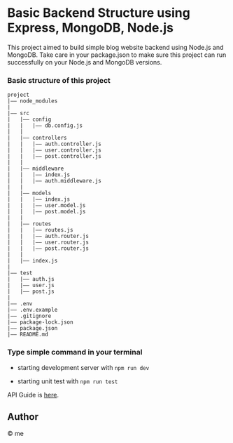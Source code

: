 # Basic Backend Structure using Express, MongoDB, Node.js

This project aimed to build simple blog website backend using Node.js and MongoDB.
Take care in your package.json to make sure this project can run successfully on your Node.js and MongoDB versions.

### Basic structure of this project

```
project
|—— node_modules
|
|—— src
|   |—— config
|   |   |—— db.config.js
|   |
|   |—— controllers
|   |   |—— auth.controller.js
|   |   |—— user.controller.js
|   |   |—— post.controller.js
|   |
|   |—— middleware
|   |   |—— index.js
|   |   |—— auth.middleware.js
|   |
|   |—— models
|   |   |—— index.js
|   |   |—— user.model.js
|   |   |—— post.model.js
|   |
|   |—— routes
|   |   |—— routes.js
|   |   |—— auth.router.js
|   |   |—— user.router.js
|   |   |—— post.router.js
|   |
|   |—— index.js
|
|—— test
|   |—— auth.js
|   |—— user.js
|   |—— post.js
|
|—— .env
|—— .env.example
|—— .gitignore
|—— package-lock.json
|—— package.json
|—— README.md
```

### Type simple command in your terminal

- starting development server with `npm run dev`

- starting unit test with `npm run test`

API Guide is [here](https://github.com/mountiv/express-basic-backend-structure-apis).

## Author

© me
